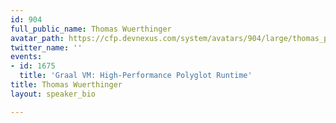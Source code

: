 ```yaml
---
id: 904
full_public_name: Thomas Wuerthinger
avatar_path: https://cfp.devnexus.com/system/avatars/904/large/thomas_portrait_small_square_150x150.jpg?1507696215
twitter_name: ''
events:
- id: 1675
  title: 'Graal VM: High-Performance Polyglot Runtime'
title: Thomas Wuerthinger
layout: speaker_bio

---
```

